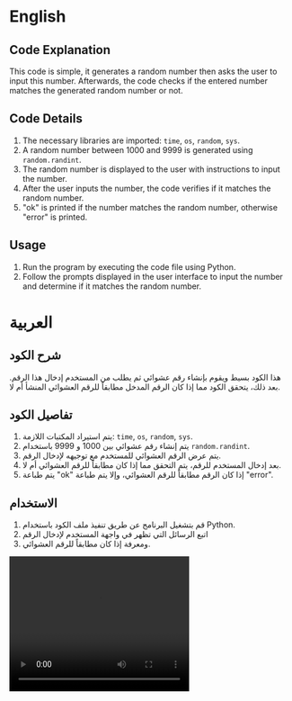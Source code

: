 # English

## Code Explanation

This code is simple, it generates a random number then asks the user to input this number. Afterwards, the code checks if the entered number matches the generated random number or not.

## Code Details

1. The necessary libraries are imported: `time`, `os`, `random`, `sys`.
2. A random number between 1000 and 9999 is generated using `random.randint`.
3. The random number is displayed to the user with instructions to input the number.
4. After the user inputs the number, the code verifies if it matches the random number.
5. "ok" is printed if the number matches the random number, otherwise "error" is printed.

## Usage

1. Run the program by executing the code file using Python.
2. Follow the prompts displayed in the user interface to input the number and determine if it matches the random number.

# العربية

## شرح الكود

هذا الكود بسيط ويقوم بإنشاء رقم عشوائي ثم يطلب من المستخدم إدخال هذا الرقم. بعد ذلك، يتحقق الكود مما إذا كان الرقم المدخل مطابقاً للرقم العشوائي المنشأ أم لا.

## تفاصيل الكود

1. يتم استيراد المكتبات اللازمة: `time`, `os`, `random`, `sys`.
2. يتم إنشاء رقم عشوائي بين 1000 و 9999 باستخدام `random.randint`.
3. يتم عرض الرقم العشوائي للمستخدم مع توجيهه لإدخال الرقم.
4. بعد إدخال المستخدم للرقم، يتم التحقق مما إذا كان مطابقاً للرقم العشوائي أم لا.
5. يتم طباعة "ok" إذا كان الرقم مطابقاً للرقم العشوائي، وإلا يتم طباعة "error".

## الاستخدام

1. قم بتشغيل البرنامج عن طريق تنفيذ ملف الكود باستخدام Python.
2. اتبع الرسائل التي تظهر في واجهة المستخدم لإدخال الرقم
3. ومعرفة إذا كان مطابقاً للرقم العشوائي.

<video width="320" height="240" controls>
  <source src="img/1.mp4" type="video/mp4">
  Your browser does not support the video tag.
</video>
